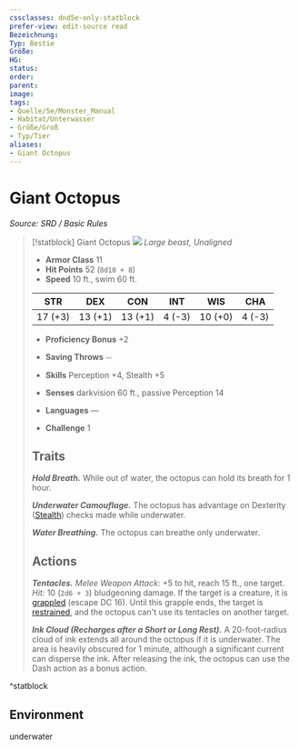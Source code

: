 ```yaml
---
cssclasses: dnd5e-only-statblock
prefer-view: edit-source read
Bezeichnung: 
Typ: Bestie
Größe: 
HG: 
status:
order:
parent:
image: 
tags:
- Quelle/5e/Monster_Manual
- Habitat/Unterwasser
- Größe/Groß
- Typ/Tier
aliases:
- Giant Octopus
---
```

# Giant Octopus
*Source: SRD / Basic Rules*  

> [!statblock] Giant Octopus
> ![](compendium/bestiary/beast/token/giant-octopus.png#token)
> *Large beast, Unaligned*
> 
> - **Armor Class** 11 
> - **Hit Points** 52 (`8d10 + 8`)
> - **Speed** 10 ft., swim 60 ft.
> 
> |STR|DEX|CON|INT|WIS|CHA|
> |:---:|:---:|:---:|:---:|:---:|:---:|
> |17 (+3)|13 (+1)|13 (+1)| 4 (-3)|10 (+0)| 4 (-3)|
> 
> - **Proficiency Bonus** +2
> - **Saving Throws** ⏤
> - **Skills** Perception +4, Stealth +5
> - **Senses** darkvision 60 ft., passive Perception 14
> 
> - **Languages** —
> - **Challenge** 1
> 
> ## Traits
> 
> ***Hold Breath.*** While out of water, the octopus can hold its breath for 1 hour.
> 
> ***Underwater Camouflage.*** The octopus has advantage on Dexterity ([Stealth](rules/skills.md#Stealth)) checks made while underwater.
> 
> ***Water Breathing.*** The octopus can breathe only underwater.
> 
> ## Actions
> 
> ***Tentacles.*** *Melee Weapon Attack:* +5 to hit, reach 15 ft., one target. *Hit:* 10 (`2d6 + 3`) bludgeoning damage. If the target is a creature, it is [grappled](rules/conditions.md#grappled) (escape DC 16). Until this grapple ends, the target is [restrained](rules/conditions.md#restrained), and the octopus can't use its tentacles on another target.
> 
> ***Ink Cloud (Recharges after a Short or Long Rest).*** A 20-foot-radius cloud of ink extends all around the octopus if it is underwater. The area is heavily obscured for 1 minute, although a significant current can disperse the ink. After releasing the ink, the octopus can use the Dash action as a bonus action.

^statblock

## Environment

underwater